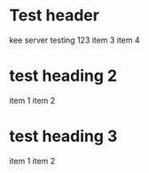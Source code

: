 <!-- TITLE: Home -->
<!-- SUBTITLE: A quick summary of Home -->

# Test header
kee server
testing 123
item 3
item 4

# test heading 2
item 1
item 2

# test heading 3
item 1
item 2